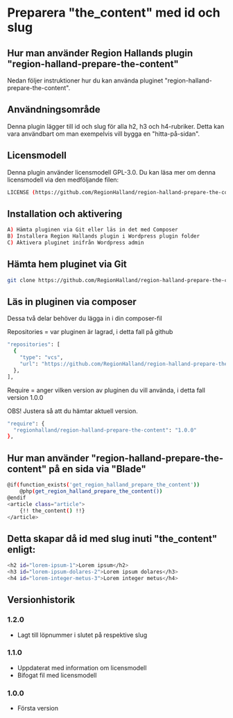 # Preparera "the_content" med id och slug

## Hur man använder Region Hallands plugin "region-halland-prepare-the-content"

Nedan följer instruktioner hur du kan använda pluginet "region-halland-prepare-the-content".


## Användningsområde

Denna plugin lägger till id och slug för alla h2, h3 och h4-rubriker.
Detta kan vara användbart om man exempelvis vill bygga en "hitta-på-sidan".


## Licensmodell

Denna plugin använder licensmodell GPL-3.0. Du kan läsa mer om denna licensmodell via den medföljande filen:
```sh
LICENSE (https://github.com/RegionHalland/region-halland-prepare-the-content/blob/master/LICENSE)
```

## Installation och aktivering

```sh
A) Hämta pluginen via Git eller läs in det med Composer
B) Installera Region Hallands plugin i Wordpress plugin folder
C) Aktivera pluginet inifrån Wordpress admin
```


## Hämta hem pluginet via Git

```sh
git clone https://github.com/RegionHalland/region-halland-prepare-the-content.git
```


## Läs in pluginen via composer

Dessa två delar behöver du lägga in i din composer-fil

Repositories = var pluginen är lagrad, i detta fall på github

```sh
"repositories": [
  {
    "type": "vcs",
    "url": "https://github.com/RegionHalland/region-halland-prepare-the-content.git"
  },
],
```
Require = anger vilken version av pluginen du vill använda, i detta fall version 1.0.0

OBS! Justera så att du hämtar aktuell version.

```sh
"require": {
  "regionhalland/region-halland-prepare-the-content": "1.0.0"
},
```


## Hur man använder "region-halland-prepare-the-content" på en sida via "Blade"

```sh
@if(function_exists('get_region_halland_prepare_the_content'))
	@php(get_region_halland_prepare_the_content())
@endif
<article class="article">
	{!! the_content() !!}
</article>				
```


## Detta skapar då id med slug inuti "the_content" enligt:

```sh
<h2 id="lorem-ipsum-1">Lorem ipsum</h2>
<h3 id="lorem-ipsum-dolares-2">Lorem ipsum dolares</h3>
<h4 id="lorem-integer-metus-3">Lorem integer metus</h4>
```


## Versionhistorik

### 1.2.0
- Lagt till löpnummer i slutet på respektive slug

### 1.1.0
- Uppdaterat med information om licensmodell
- Bifogat fil med licensmodell

### 1.0.0
- Första version
